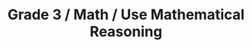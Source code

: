---
title: "Grade 3 / Math / Use Mathematical Reasoning"
subject: "math"
grade: "3"
area: "umr"
next_steps:
  - instructions: "With your student, find fraction models online, and use them to compare fractions. Ask your student to show you how determine the fractions the models represent."
  - instructions: "With your student, use models to compare equivalent fractions. For example, make one model using 8 squares and another the same size using 4 rectangles. Use them to show 2/8 = 1/4 and 4/8 = 1/2."
  - instructions: "With your student, ask questions to test predictions about operations with numbers. For example: What happens when you add 2 odd numbers or even numbers? Why do you think this happens?"
---